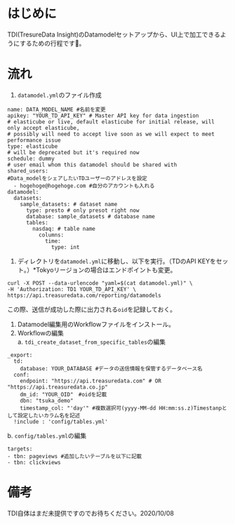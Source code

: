 # はじめに  
TDI(TresureData Insight)のDatamodelセットアップから、UI上で加工できるようにするための行程です。  

# 流れ  
1. `datamodel.yml`のファイル作成  
```
name: DATA_MODEL_NAME #名前を変更
apikey: "YOUR_TD_API_KEY" # Master API key for data ingestion
# elasticube or live, default elasticube for initial release, will only accept elasticube,
# possibly will need to accept live soon as we will expect to meet performance issue
type: elasticube
# will be deprecated but it's required now
schedule: dummy
# user email whom this datamodel should be shared with
shared_users:
#Data_modelをシェアしたいTDユーザーのアドレスを設定
  - hogehoge@hogehoge.com #自分のアカウントも入れる
datamodel:
  datasets:
    sample_datasets: # dataset name
      type: presto # only presot right now
      database: sample_datasets # database name
      tables:
        nasdaq: # table name
          columns:
            time:
              type: int
```
1. ディレクトリを`datamodel.yml`に移動し、以下を実行。（TDのAPI KEYをセット。）*Tokyoリージョンの場合はエンドポイントも変更。  
```
curl -X POST --data-urlencode "yaml=$(cat datamodel.yml)" \
-H 'Authorization: TD1 YOUR_TD_API_KEY' \
https://api.treasuredata.com/reporting/datamodels
```
この際、送信が成功した際に出力される`oid`を記録しておく。
1. Datamodel編集用のWorkflowファイルをインストール。  
1. Workflowの編集  
a. `tdi_create_dataset_from_specific_tables`の編集  
```
_export:
  td:
    database: YOUR_DATABASE #データの送信情報を保管するデータベース名
  conf:
    endpoint: "https://api.treasuredata.com" # OR "https://api.treasuredata.co.jp"
    dm_id: "YOUR_OID"　#oidを記載
    dbn: "tsuka_demo"
    timestamp_col: "'day'" #複数選択可(yyyy-MM-dd HH:mm:ss.z)Timestanpとして設定したいカラム名を記述
  !include : 'config/tables.yml'
```
  
b. `config/tables.yml`の編集  
```
targets:
- tbn: pageviews #追加したいテーブルを以下に記載
- tbn: clickviews
```
  
# 備考  
TDI自体はまだ未提供ですのでお待ちください。2020/10/08
